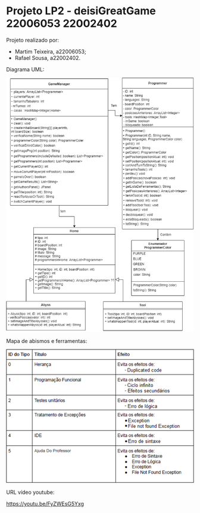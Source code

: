 
# Projeto LP2 - deisiGreatGame 22006053 22002402

Projeto realizado por:
- Martim Teixeira, a22006053;
- Rafael Sousa, a22002402.

Diagrama UML:

![Diagrama UML](DiagramaUML.png?raw=true "Diagrama UML")

Mapa de abismos e ferramentas:

![ferramentas](ferramentas.png?raw=true "Ferramentas")

URL vídeo youtube:

https://youtu.be/FyZWEsG5Yxg
